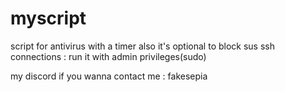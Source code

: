 # myscript
script for antivirus with a timer also it's optional to block sus ssh connections : run it with admin privileges(sudo)


my discord if you wanna contact me : fakesepia
